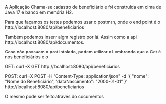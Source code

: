 A Aplicação Chama-se cadastro de beneficiário e foi construída em cima de Java 17 e banco em memória H2.

Para que façamos os testes podemos usar o postman, onde o end point é o http://localhost:8080/api/beneficiarios

Também podemos inserir algm registro por lá. Assim como a api http://localhost:8080/api/documentos.

Caso não possuam o post intalado, podem utilizar o 
Lembrando que o Get é nos beneficíários e o 

GET: curl -X GET http://localhost:8080/api/beneficiarios

POST: curl -X POST -H "Content-Type: application/json" -d '{
    "nome": "Nome do Beneficiário",
    "dataNascimento": "2000-01-01"
}' http://localhost:8080/api/beneficiarios


O mesmo pode ser feito através do cocumentos
